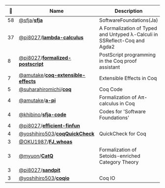 |:star2: | Name | Description | 🌍|
|---|---|---|---|
|58|[@sfja](https://github.com/sfja)/[**sfja**](https://github.com/sfja/sfja)|SoftwareFoundations(Ja)|[:arrow_upper_right:](http://proofcafe.org/sf/)|
|37|[@pi8027](https://github.com/pi8027)/[**lambda-calculus**](https://github.com/pi8027/lambda-calculus)|A Formalization of Typed and Untyped λ-Calculi in SSReflect-Coq and Agda2||
|8|[@pi8027](https://github.com/pi8027)/[**formalized-postscript**](https://github.com/pi8027/formalized-postscript)|PostScript programming in the Coq proof assistant||
|7|[@amutake](https://github.com/amutake)/[**coq-extensible-effects**](https://github.com/amutake/coq-extensible-effects)|Extensible Effects in Coq||
|5|[@suharahiromichi](https://github.com/suharahiromichi)/[**coq**](https://github.com/suharahiromichi/coq)|Coq Code||
|4|[@amutake](https://github.com/amutake)/[**a-pi**](https://github.com/amutake/a-pi)|Formalization of Aπ-calculus in Coq||
|4|[@khibino](https://github.com/khibino)/[**sfja-code**](https://github.com/khibino/sfja-code)|Codes for 'Software Foundations'||
|4|[@pi8027](https://github.com/pi8027)/[**efficient-finfun**](https://github.com/pi8027/efficient-finfun)|||
|4|[@yoshihiro503](https://github.com/yoshihiro503)/[**coqQuickCheck**](https://github.com/yoshihiro503/coqQuickCheck)|QuickCheck for Coq||
|3|[@OKU1987](https://github.com/OKU1987)/[**FJ_whoas**](https://github.com/OKU1987/FJ_whoas)|||
|3|[@myuon](https://github.com/myuon)/[**CatQ**](https://github.com/myuon/CatQ)|Formalization of Setoids-enriched Category Theory||
|3|[@pi8027](https://github.com/pi8027)/[**sandpit**](https://github.com/pi8027/sandpit)|||
|3|[@yoshihiro503](https://github.com/yoshihiro503)/[**coqio**](https://github.com/yoshihiro503/coqio)|Coq IO||

